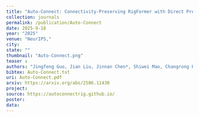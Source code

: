```yaml
---
title: "Auto-Connect: Connectivity-Preserving RigFormer with Direct Preference Optimization"
collection: journals
permalink: /publication/Auto-Connect
date: 2025-9-18
year: "2025"
venue: "NeurIPS,"
city: 
state: ""
thumbnail: "Auto-Connect.png"
teaser : 
authors: "Jingfeng Guo, Jian Liu, Jinnan Chen*, Shiwei Mao, Changrong Hu, Puhua Jiang, Junlin Yu, Jing Xu, Qi Liu*, Lixin Xu, Zhuo Chen, Chunchao Guo"
bibtex: Auto-Connect.txt
uri: Auto-Connect.pdf
arxiv: https://arxiv.org/abs/2506.11430
project: 
source: https://autoconnectrig.github.io/
poster: 
data:
---
```

